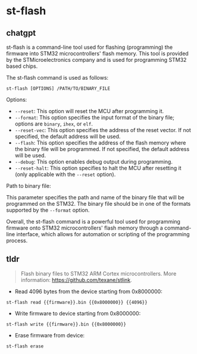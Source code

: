 # st-flash 
## chatgpt 
st-flash is a command-line tool used for flashing (programming) the firmware into STM32 microcontrollers' flash memory. This tool is provided by the STMicroelectronics company and is used for programming STM32 based chips. 

The st-flash command is used as follows:

```
st-flash [OPTIONS] /PATH/TO/BINARY_FILE
```

Options:

- `--reset`: This option will reset the MCU after programming it.
- `--format`: This option specifies the input format of the binary file; options are `binary`, `ihex`, or `elf`.
- `--reset-vec`: This option specifies the address of the reset vector. If not specified, the default address will be used.
- `--flash`: This option specifies the address of the flash memory where the binary file will be programmed. If not specified, the default address will be used.
- `--debug`: This option enables debug output during programming.
- `--reset-halt`: This option specifies to halt the MCU after resetting it (only applicable with the `--reset` option).

Path to binary file:

This parameter specifies the path and name of the binary file that will be programmed on the STM32. The binary file should be in one of the formats supported by the `--format` option.

Overall, the st-flash command is a powerful tool used for programming firmware onto STM32 microcontrollers' flash memory through a command-line interface, which allows for automation or scripting of the programming process. 

## tldr 
 
> Flash binary files to STM32 ARM Cortex microcontrollers.
> More information: <https://github.com/texane/stlink>.

- Read 4096 bytes from the device starting from 0x8000000:

`st-flash read {{firmware}}.bin {{0x8000000}} {{4096}}`

- Write firmware to device starting from 0x8000000:

`st-flash write {{firmware}}.bin {{0x8000000}}`

- Erase firmware from device:

`st-flash erase`
